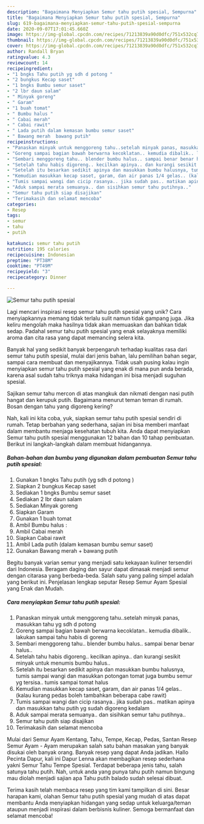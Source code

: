 ```yaml
---
description: "Bagaimana Menyiapkan Semur tahu putih spesial, Sempurna"
title: "Bagaimana Menyiapkan Semur tahu putih spesial, Sempurna"
slug: 619-bagaimana-menyiapkan-semur-tahu-putih-spesial-sempurna
date: 2020-09-07T17:01:45.660Z
image: https://img-global.cpcdn.com/recipes/71213839a90d0dfc/751x532cq70/semur-tahu-putih-spesial-foto-resep-utama.jpg
thumbnail: https://img-global.cpcdn.com/recipes/71213839a90d0dfc/751x532cq70/semur-tahu-putih-spesial-foto-resep-utama.jpg
cover: https://img-global.cpcdn.com/recipes/71213839a90d0dfc/751x532cq70/semur-tahu-putih-spesial-foto-resep-utama.jpg
author: Randall Bryan
ratingvalue: 4.3
reviewcount: 14
recipeingredient:
- "1 bngks Tahu putih yg sdh d potong "
- "2 bungkus Kecap saset"
- "1 bngks Bumbu semur saset"
- "2 lbr daun salam"
- " Minyak goreng"
- " Garam"
- "1 buah tomat"
- " Bumbu halus "
- " Cabai merah"
- " Cabai rawit"
- " Lada putih dalam kemasan bumbu semur saset"
- " Bawang merah  bawang putih"
recipeinstructions:
- "Panaskan minyak untuk menggoreng tahu..setelah minyak panas, masukkan tahu yg sdh d potong"
- "Goreng sampai bagian bawah berwarna kecoklatan.. kemudia dibalik.. lakukan sampai tahu habis di goreng"
- "Sembari menggoreng tahu.. blender bumbu halus.. sampai benar benar halus.."
- "Setelah tahu habis digoreng.. kecilkan apinya.. dan kurangi sesikit minyak untuk menumis bumbu halus.."
- "Setelah itu besarkan sedikit apinya dan masukkan bumbu halusnya, tumis sampai wangi dan masukkan potongan tomat juga bumbu semur yg tersisa.. tumis sampai tomat halus"
- "Kemudian masukkan kecap saset, garam, dan air panas 1/4 gelas.. (kalau kurang pedas boleh tambahkan beberapa cabe rawit)"
- "Tumis sampai wangi dan cicip rasanya.. jika sudah pas.. matikan apinya dan masukkan tahu putih yg sudah digoreng kedalam"
- "Aduk sampai merata semuanya.. dan sisihkan semur tahu putihnya.."
- "Semur tahu putih siap disajikan"
- "Terimakasih dan selamat mencoba"
categories:
- Resep
tags:
- semur
- tahu
- putih

katakunci: semur tahu putih 
nutrition: 195 calories
recipecuisine: Indonesian
preptime: "PT38M"
cooktime: "PT49M"
recipeyield: "3"
recipecategory: Dinner

---
```



![Semur tahu putih spesial](https://img-global.cpcdn.com/recipes/71213839a90d0dfc/751x532cq70/semur-tahu-putih-spesial-foto-resep-utama.jpg)

Lagi mencari inspirasi resep semur tahu putih spesial yang unik? Cara menyiapkannya memang tidak terlalu sulit namun tidak gampang juga. Jika keliru mengolah maka hasilnya tidak akan memuaskan dan bahkan tidak sedap. Padahal semur tahu putih spesial yang enak selayaknya memiliki aroma dan cita rasa yang dapat memancing selera kita.

Banyak hal yang sedikit banyak berpengaruh terhadap kualitas rasa dari semur tahu putih spesial, mulai dari jenis bahan, lalu pemilihan bahan segar, sampai cara membuat dan menyajikannya. Tidak usah pusing kalau ingin menyiapkan semur tahu putih spesial yang enak di mana pun anda berada, karena asal sudah tahu triknya maka hidangan ini bisa menjadi suguhan spesial.

Sajikan semur tahu mercon di atas mangkuk dan nikmati dengan nasi putih hangat dan kerupuk putih. Bagaimana menurut teman teman di rumah. Bosan dengan tahu yang digoreng kering?


Nah, kali ini kita coba, yuk, siapkan semur tahu putih spesial sendiri di rumah. Tetap berbahan yang sederhana, sajian ini bisa memberi manfaat dalam membantu menjaga kesehatan tubuh kita. Anda dapat menyiapkan Semur tahu putih spesial menggunakan 12 bahan dan 10 tahap pembuatan. Berikut ini langkah-langkah dalam membuat hidangannya.

<!--inarticleads1-->

##### Bahan-bahan dan bumbu yang digunakan dalam pembuatan Semur tahu putih spesial:

1. Gunakan 1 bngks Tahu putih (yg sdh d potong )
1. Siapkan 2 bungkus Kecap saset
1. Sediakan 1 bngks Bumbu semur saset
1. Sediakan 2 lbr daun salam
1. Sediakan  Minyak goreng
1. Siapkan  Garam
1. Gunakan 1 buah tomat
1. Ambil  Bumbu halus :
1. Ambil  Cabai merah
1. Siapkan  Cabai rawit
1. Ambil  Lada putih (dalam kemasan bumbu semur saset)
1. Gunakan  Bawang merah + bawang putih


Begitu banyak varian semur yang menjadi satu kekayaan kuliner tersendiri dari Indonesia. Beragam daging dan sayur dapat dimasak menjadi semur dengan citarasa yang berbeda-beda. Salah satu yang paling simpel adalah yang berikut ini. Penjelasan lengkap seputar Resep Semur Ayam Spesial yang Enak dan Mudah. 

<!--inarticleads2-->

##### Cara menyiapkan Semur tahu putih spesial:

1. Panaskan minyak untuk menggoreng tahu..setelah minyak panas, masukkan tahu yg sdh d potong
1. Goreng sampai bagian bawah berwarna kecoklatan.. kemudia dibalik.. lakukan sampai tahu habis di goreng
1. Sembari menggoreng tahu.. blender bumbu halus.. sampai benar benar halus..
1. Setelah tahu habis digoreng.. kecilkan apinya.. dan kurangi sesikit minyak untuk menumis bumbu halus..
1. Setelah itu besarkan sedikit apinya dan masukkan bumbu halusnya, tumis sampai wangi dan masukkan potongan tomat juga bumbu semur yg tersisa.. tumis sampai tomat halus
1. Kemudian masukkan kecap saset, garam, dan air panas 1/4 gelas.. (kalau kurang pedas boleh tambahkan beberapa cabe rawit)
1. Tumis sampai wangi dan cicip rasanya.. jika sudah pas.. matikan apinya dan masukkan tahu putih yg sudah digoreng kedalam
1. Aduk sampai merata semuanya.. dan sisihkan semur tahu putihnya..
1. Semur tahu putih siap disajikan
1. Terimakasih dan selamat mencoba


Mulai dari Semur Ayam Kentang, Tahu, Tempe, Kecap, Pedas, Santan Resep Semur Ayam - Ayam merupakan salah satu bahan masakan yang banyak disukai oleh banyak orang. Banyak resep yang dapat Anda jadikan. Hallo Pecinta Dapur, kali ini Dapur Lenna akan membagikan resep sederhana yakni Semur Tahu Tempe Spesial. Terdapat beberapa jenis tahu, salah satunya tahu putih. Nah, untuk anda yang punya tahu putih namun bingung mau diolah menjadi sajian apa Tahu putih balado sudah selesai dibuat. 

Terima kasih telah membaca resep yang tim kami tampilkan di sini. Besar harapan kami, olahan Semur tahu putih spesial yang mudah di atas dapat membantu Anda menyiapkan hidangan yang sedap untuk keluarga/teman ataupun menjadi inspirasi dalam berbisnis kuliner. Semoga bermanfaat dan selamat mencoba!
